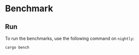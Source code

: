 # Benchmark
## Run
To run the benchmarks, use the following command on `nightly`:
```sh
cargo bench
```